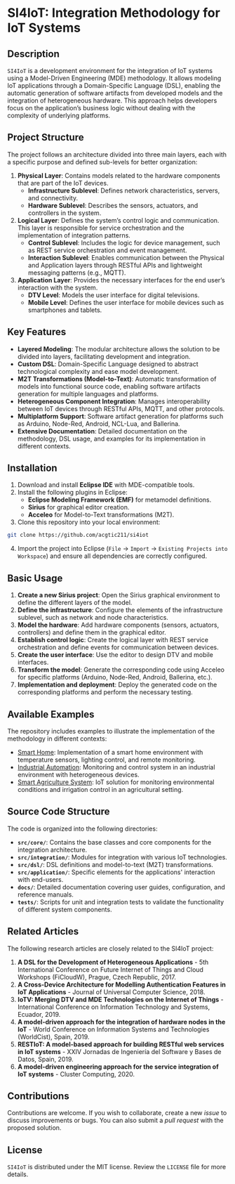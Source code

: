 
# SI4IoT: Integration Methodology for IoT Systems

## Description
`SI4IoT` is a development environment for the integration of IoT systems using a Model-Driven Engineering (MDE) methodology. It allows modeling IoT applications through a Domain-Specific Language (DSL), enabling the automatic generation of software artifacts from developed models and the integration of heterogeneous hardware. This approach helps developers focus on the application’s business logic without dealing with the complexity of underlying platforms.

## Project Structure
The project follows an architecture divided into three main layers, each with a specific purpose and defined sub-levels for better organization:

1. **Physical Layer**: Contains models related to the hardware components that are part of the IoT devices.
   - **Infrastructure Sublevel**: Defines network characteristics, servers, and connectivity.
   - **Hardware Sublevel**: Describes the sensors, actuators, and controllers in the system.
2. **Logical Layer**: Defines the system’s control logic and communication. This layer is responsible for service orchestration and the implementation of integration patterns.
   - **Control Sublevel**: Includes the logic for device management, such as REST service orchestration and event management.
   - **Interaction Sublevel**: Enables communication between the Physical and Application layers through RESTful APIs and lightweight messaging patterns (e.g., MQTT).
3. **Application Layer**: Provides the necessary interfaces for the end user’s interaction with the system.
   - **DTV Level**: Models the user interface for digital televisions.
   - **Mobile Level**: Defines the user interface for mobile devices such as smartphones and tablets.

## Key Features
- **Layered Modeling**: The modular architecture allows the solution to be divided into layers, facilitating development and integration.
- **Custom DSL**: Domain-Specific Language designed to abstract technological complexity and ease model development.
- **M2T Transformations (Model-to-Text)**: Automatic transformation of models into functional source code, enabling software artifacts generation for multiple languages and platforms.
- **Heterogeneous Component Integration**: Manages interoperability between IoT devices through RESTful APIs, MQTT, and other protocols.
- **Multiplatform Support**: Software artifact generation for platforms such as Arduino, Node-Red, Android, NCL-Lua, and Ballerina.
- **Extensive Documentation**: Detailed documentation on the methodology, DSL usage, and examples for its implementation in different contexts.

## Installation
1. Download and install **Eclipse IDE** with MDE-compatible tools.
2. Install the following plugins in Eclipse:
   - **Eclipse Modeling Framework (EMF)** for metamodel definitions.
   - **Sirius** for graphical editor creation.
   - **Acceleo** for Model-to-Text transformations (M2T).
3. Clone this repository into your local environment:
```bash
git clone https://github.com/acgtic211/si4iot
```
4. Import the project into Eclipse (`File` -> `Import` -> `Existing Projects into Workspace`) and ensure all dependencies are correctly configured.

## Basic Usage
1. **Create a new Sirius project**: Open the Sirius graphical environment to define the different layers of the model.
2. **Define the infrastructure**: Configure the elements of the infrastructure sublevel, such as network and node characteristics.
3. **Model the hardware**: Add hardware components (sensors, actuators, controllers) and define them in the graphical editor.
4. **Establish control logic**: Create the logical layer with REST service orchestration and define events for communication between devices.
5. **Create the user interface**: Use the editor to design DTV and mobile interfaces.
6. **Transform the model**: Generate the corresponding code using Acceleo for specific platforms (Arduino, Node-Red, Android, Ballerina, etc.).
7. **Implementation and deployment**: Deploy the generated code on the corresponding platforms and perform the necessary testing.

## Available Examples
The repository includes examples to illustrate the implementation of the methodology in different contexts:

- [Smart Home](examples/home_automation/): Implementation of a smart home environment with temperature sensors, lighting control, and remote monitoring.
- [Industrial Automation](examples/industry/): Monitoring and control system in an industrial environment with heterogeneous devices.
- [Smart Agriculture System](examples/agriculture/): IoT solution for monitoring environmental conditions and irrigation control in an agricultural setting.

## Source Code Structure
The code is organized into the following directories:

- **`src/core/`**: Contains the base classes and core components for the integration architecture.
- **`src/integration/`**: Modules for integration with various IoT technologies.
- **`src/dsl/`**: DSL definitions and model-to-text (M2T) transformations.
- **`src/application/`**: Specific elements for the applications' interaction with end-users.
- **`docs/`**: Detailed documentation covering user guides, configuration, and reference manuals.
- **`tests/`**: Scripts for unit and integration tests to validate the functionality of different system components.

## Related Articles
The following research articles are closely related to the SI4IoT project:

1. **A DSL for the Development of Heterogeneous Applications** - 5th International Conference on Future Internet of Things and Cloud Workshops (FiCloudW), Prague, Czech Republic, 2017.
2. **A Cross-Device Architecture for Modelling Authentication Features in IoT Applications** - Journal of Universal Computer Science, 2018.
3. **IoTV: Merging DTV and MDE Technologies on the Internet of Things** - International Conference on Information Technology and Systems, Ecuador, 2019.
4. **A model-driven approach for the integration of hardware nodes in the IoT** - World Conference on Information Systems and Technologies (WorldCist), Spain, 2019.
5. **RESTIoT: A model-based approach for building RESTful web services in IoT systems** - XXIV Jornadas de Ingeniería del Software y Bases de Datos, Spain, 2019.
6. **A model-driven engineering approach for the service integration of IoT systems** - Cluster Computing, 2020.

## Contributions
Contributions are welcome. If you wish to collaborate, create a new *issue* to discuss improvements or bugs. You can also submit a *pull request* with the proposed solution.

## License
`SI4IoT` is distributed under the MIT license. Review the `LICENSE` file for more details.
